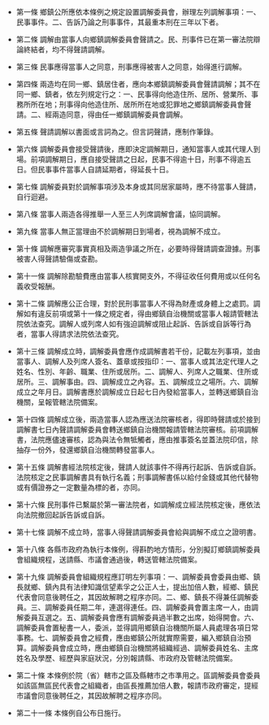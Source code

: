 * 第一條 鄉鎮公所應依本條例之規定設置調解委員會，辦理左列調解事項：一、民事事件。二、告訴乃論之刑事事件，其最重本刑在三年以下者。

* 第二條 調解由當事人向鄉鎮調解委員會聲請之。民、刑事件已在第一審法院辯論終結者，均不得聲請調解。

* 第三條 民事應得當事人之同意，刑事應得被害人之同意，始得進行調解。

* 第四條 兩造均在同一鄉、鎮居住者，應向本鄉鎮調解委員會聲請調解；其不在同一鄉、鎮者，依左列規定行之：一、民事得向他造住所、居所、營業所、事務所所在地；刑事得向他造住所、居所所在地或犯罪地之鄉鎮調解委員會聲請。二、經兩造同意，得由任一鄉鎮調解委員會調解。

* 第五條 聲請調解以書面或言詞為之。但言詞聲請，應制作筆錄。

* 第六條 調解委員會接受聲請後，應即決定調解期日，通知當事人或其代理人到場。前項調解期日，應自接受聲請之日起，民事不得逾十日，刑事不得逾五日。但民事事件當事人自請延期者，得延長十日。

* 第七條 調解委員對於調解事項涉及本身或其同居家屬時，應不待當事人聲請，自行迴避。

* 第八條 當事人兩造各得推舉一人至三人列席調解會議，協同調解。

* 第九條 當事人無正當理由不於調解期日到場者，視為調解不成立。

* 第十條 調解應審究事實真相及兩造爭議之所在，必要時得聲請調查證據。刑事被害人得聲請驗傷或查勘。

* 第十一條 調解除勘驗費應由當事人核實開支外，不得征收任何費用或以任何名義收受報酬。

* 第十二條 調解應公正合理，對於民刑事當事人不得為財產或身體上之處罰。調解如有違反前項或第十一條之規定者，得由鄉鎮自治機關或當事人報請管轄法院依法查究。調解人或列席人如有強迫調解或阻止起訴、告訴或自訴等行為者，當事人得請求法院依法查究。

* 第十三條 調解成立時，調解委員會應作成調解書若干份，記載左列事項，並由當事人、調解人及列席人簽名、蓋章或按指印：一、當事人或其法定代理人之姓名、性別、年齡、職業、住所或居所。二、調解人、列席人之職業、住所或居所。三、調解事由。四、調解成立之內容。五、調解成立之場所。六、調解成立之年月日。調解書應於調解成立日起七日內發給當事人，並轉送鄉鎮自治機關，呈報管轄法院備案。

* 第十四條 調解成立後，兩造當事人認為應送法院審核者，得即時聲請或於接到調解書七日內聲請調解委員會轉送鄉鎮自治機關報請管轄法院審核。前項調解書，法院應儘速審核，認為與法令無牴觸者，應由推事簽名並蓋法院印信，除抽存一份外，發還鄉鎮自治機關轉發當事人。

* 第十五條 調解書經法院核定後，聲請人就該事件不得再行起訴、告訴或自訴。法院核定之民事調解書具有執行名義；刑事調解書係以給付金錢或其他代替物或有價證券之一定數量為標的者，亦同。

* 第十六條 民刑事件已繫屬於第一審法院者，如調解成立經法院核定後，應依法向法院撤回起訴告訴或自訴。

* 第十七條 調解不成立時，當事人得聲請調解委員會給與調解不成立之證明書。

* 第十八條 各縣市政府為執行本條例，得斟酌地方情形，分別擬訂鄉鎮調解委員會組織規程，送請縣、市議會通過後，轉送管轄法院備案。

* 第十九條 調解委員會組織規程應訂明左列事項：一、調解委員會委員由鄉、鎮長就鄉、鎮內具有法律知識信望素孚之公正人士，提出加倍人數，經鄉、鎮民代表會同意後聘任之，其因故解聘之程序亦同。二、鄉、鎮長不得兼任調解委員。三、調解委員任期二年，連選得連任。四、調解委員會置主席一人，由調解委員互選之。五、調解委員會應有調解委員過半數之出席，始得開會。六、調解委員會置秘書一人，委派，並得調用鄉鎮自治機關所屬人員處理各項日常事務。七、調解委員會之經費，應由鄉鎮公所就實際需要，編入鄉鎮自治預算。調解委員會成立時，應由鄉鎮自治機關將組織經過、調解委員姓名、主席姓名及學歷、經歷與家庭狀況，分別報請縣、市政府及管轄法院備案。

* 第二十條 本條例於院（省）轄市之區及縣轄市之市準用之。區調解委員會委員如該區無區民代表會之組織者，由區長推薦加倍人數，報請市政府審定，提經市議會同意後聘任之，其因故解聘之程序亦同。

* 第二十一條 本條例自公布日施行。

